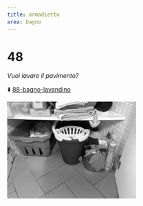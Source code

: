 ```yaml
---
title: armadietto
area: bagno
---
```

# 48
_Vuoi lavare il pavimento?_

⬇️ [88-bagno-lavandino](88-bagno-lavandino.md)

![foto_140](_assets/preview/foto_140.jpg)